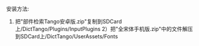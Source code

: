 安装方法:
1) 把"部件检索Tango安卓版.zip"复制到SDCard上/DictTango/Plugins/InputPlugins
2）把"全宋体手机版.zip"中的文件解压到SDCard上/DictTango/UserAssets/Fonts
